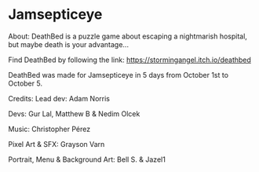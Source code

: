 # Jamsepticeye

About: 
DeathBed is a puzzle game about escaping a nightmarish hospital, but maybe death is your advantage... 

Find DeathBed by following the link: https://stormingangel.itch.io/deathbed

DeathBed was made for Jamsepticeye in 5 days from October 1st to October 5.


Credits: 
Lead dev: Adam Norris

Devs: Gur Lal, Matthew B & Nedim Olcek

Music: Christopher Pérez

Pixel Art & SFX: Grayson Varn

Portrait, Menu & Background Art: Bell S. & Jazel1
